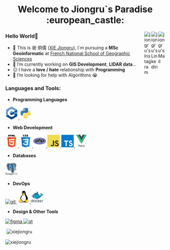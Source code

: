 <div align='center'><h1> Welcome to Jiongru`s Paradise :european_castle:</h1></div>
<div align="center">
</div>

<a href="mailto:jiongru.xie@ensg.eu" target="_blank" rel="nofollow">
  <img align="right" alt="jiongru's Mail" width="22px" src="https://img.icons8.com/?size=100&id=OumT4lIcOllS&format=png&color=000000" />
</a>
<a href="https://www.linkedin.com/in/xiejiongru/" target="_blank" rel="nofollow">
  <img align="right" alt="jiongru's Linkedin" width="22px" src="https://img.icons8.com/color/48/000000/linkedin-2--v2.png" />
</a>
<a href="https://instagram.com/xiejiongru" target="_blank" rel="nofollow">
  <img align="right" alt="jiongru's Instagram" width="22px" src="https://img.icons8.com/color/48/000000/instagram-new--v2.png" />
</a>

### Hello World👋 
- :school: This is 谢 炯儒  ([XIE Jiongru](https://xiejiongru.github.io/)), I`m pursuing a **MSc Geoinformatic** at <a href="https://ensg.eu/fr">French National School of Geographic Sciences  </a>
- 🔭 I’m currently working on  **GIS Development**, **LIDAR data**...
- :neutral_face: I have a **love / hate** relationship with **Programming** <!-- - 🌱 I’m currently Working with tech Microservice,**AWS,.Net Core** -->
- 🤔 I’m looking for help with Algorithms 😭
<!-- - 👨 Know more about me at [Instagram](https://sourcerer.io/jiongrusingh4522)  -->
<!-- - 🌐 Visit my [porfolio website](https://jiongrusingh4522.github.io/) for complete background and contact. -->


<h3 align="left">Languages and Tools:</h3>

- **Programming Languages**
<p align="left"> 
  <a href="https://www.w3schools.com/cpp/" target="_blank" rel="noreferrer"> <img src="https://raw.githubusercontent.com/devicons/devicon/master/icons/cplusplus/cplusplus-original.svg" alt="cplusplus" width="40" height="40"/> </a> 
  <a href="https://www.python.org" target="_blank" rel="noreferrer"> <img src="https://raw.githubusercontent.com/devicons/devicon/master/icons/python/python-original.svg" alt="python" width="40" height="40"/> </a> 
</p>

- **Web Development**
<p align="left"> 
  <a href="https://www.w3.org/html/" target="_blank" rel="noreferrer"> <img src="https://raw.githubusercontent.com/devicons/devicon/master/icons/html5/html5-original-wordmark.svg" alt="html5" width="40" height="40"/> </a> 
  <a href="https://www.w3schools.com/css/" target="_blank" rel="noreferrer"> <img src="https://raw.githubusercontent.com/devicons/devicon/master/icons/css3/css3-original-wordmark.svg" alt="css3" width="40" height="40"/> </a> 
  <a href="https://www.php.net" target="_blank" rel="noreferrer"> <img src="https://raw.githubusercontent.com/devicons/devicon/master/icons/php/php-original.svg" alt="php" width="40" height="40"/> </a>
  <a href="https://developer.mozilla.org/en-US/docs/Web/JavaScript" target="_blank" rel="noreferrer"> <img src="https://raw.githubusercontent.com/devicons/devicon/master/icons/javascript/javascript-original.svg" alt="javascript" width="40" height="40"/> </a> 
  <a href="https://developer.mozilla.org/en-US/docs/Web/TypeScript" target="_blank" rel="noreferrer"> <img src="https://raw.githubusercontent.com/devicons/devicon/master/icons/typescript/typescript-original.svg" alt="typescript" width="40" height="40"/> </a>
  <a href="https://vuejs.org/" target="_blank" rel="noreferrer"> <img src="https://raw.githubusercontent.com/devicons/devicon/master/icons/vuejs/vuejs-original-wordmark.svg" alt="vuejs" width="40" height="40"/> </a> 
</p>

- **Databases**
<p align="left">
  <a href="https://www.postgresql.org" target="_blank" rel="noreferrer"> <img src="https://raw.githubusercontent.com/devicons/devicon/master/icons/postgresql/postgresql-original-wordmark.svg" alt="postgresql" width="40" height="40"/> </a> 
</p>

- **DevOps**
<p align="left">
    <a href="https://git-scm.com/" target="_blank" rel="noreferrer"> <img src="https://www.vectorlogo.zone/logos/git-scm/git-scm-icon.svg" alt="git" width="40" height="40"/> </a> 
    <a href="https://www.linux.org/" target="_blank" rel="noreferrer"> <img src="https://raw.githubusercontent.com/devicons/devicon/master/icons/linux/linux-original.svg" alt="linux" width="40" height="40"/> </a>
    <a href="https://www.docker.com/" target="_blank" rel="noreferrer"> <img src="https://raw.githubusercontent.com/devicons/devicon/master/icons/docker/docker-original-wordmark.svg" alt="docker" width="40" height="40"/> </a> 
</p>

- **Design & Other Tools**
<p align="left"> 
  <a href="https://www.figma.com/" target="_blank" rel="noreferrer"> <img src="https://www.vectorlogo.zone/logos/figma/figma-icon.svg" alt="figma" width="40" height="40"/> </a> 
  <a href="https://www.qt.io/" target="_blank" rel="noreferrer"> <img src="https://upload.wikimedia.org/wikipedia/commons/0/0b/Qt_logo_2016.svg" alt="qt" width="40" height="40"/> </a> 
</p>



<!-- <p><img align="left" src="https://github-readme-stats.vercel.app/api/top-langs?username=xiejiongru&show_icons=true&locale=en&layout=compact" alt="xiejiongru" /></p> -->

<p>&nbsp;<img align="center" src="https://github-readme-stats.vercel.app/api?username=xiejiongru&show_icons=true&locale=en" alt="xiejiongru" /></p>

<p><img align="center" src="https://github-readme-streak-stats.herokuapp.com/?user=xiejiongru&" alt="xiejiongru" /></p>

